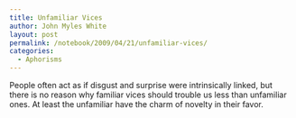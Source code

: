 ```yaml
---
title: Unfamiliar Vices
author: John Myles White
layout: post
permalink: /notebook/2009/04/21/unfamiliar-vices/
categories:
  - Aphorisms
---
```


People often act as if disgust and surprise were intrinsically linked, but there is no reason why familiar vices should trouble us less than unfamiliar ones. At least the unfamiliar have the charm of novelty in their favor.
